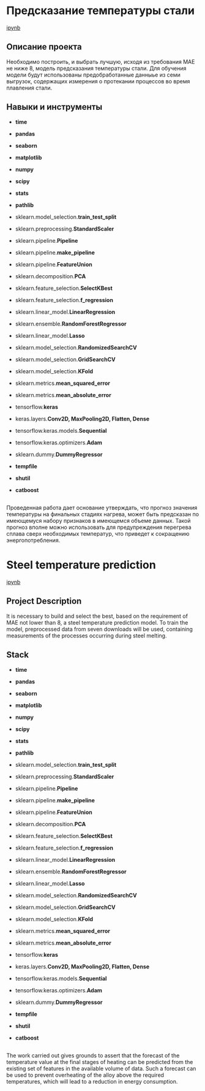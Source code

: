 # Предсказание температуры стали

[ipynb](https://github.com/KlyuchevenkoE/yandex_praktikum/blob/master/notebooks/14_final_project__industry/final_project__industry.ipynb)

## Описание проекта

Необходимо построить, и выбрать лучшую, исходя из требования MAE не ниже 8, модель предсказания температуры стали. Для обучения модели будут использованы предобработанные данныье из семи выгрузок, содержащих измерения о протекании процессов во время плавления стали.
## Навыки и инструменты

- **time**
- **pandas**
- **seaborn** 
- **matplotlib**
- **numpy** 
- **scipy** 
- **stats** 

- **pathlib**

- sklearn.model_selection.**train_test_split**
- sklearn.preprocessing.**StandardScaler**

- sklearn.pipeline.**Pipeline**
- sklearn.pipeline.**make_pipeline**
- sklearn.pipeline.**FeatureUnion**

- sklearn.decomposition.**PCA**
- sklearn.feature_selection.**SelectKBest**
- sklearn.feature_selection.**f_regression**

- sklearn.linear_model.**LinearRegression**
- sklearn.ensemble.**RandomForestRegressor**
- sklearn.linear_model.**Lasso**

- sklearn.model_selection.**RandomizedSearchCV**
- sklearn.model_selection.**GridSearchCV**
- sklearn.model_selection.**KFold**
  
- sklearn.metrics.**mean_squared_error**
- sklearn.metrics.**mean_absolute_error**

- tensorflow.**keras**
- keras.layers.**Conv2D, MaxPooling2D, Flatten, Dense**
- tensorflow.keras.models.**Sequential**
- tensorflow.keras.optimizers.**Adam**


- sklearn.dummy.**DummyRegressor**

- **tempfile**
- **shutil**
- **catboost**

## 

Проведенная работа дает основание утверждать, что прогноз значения температуры на финальных стадиях нагрева, может быть предсказан по имеющемуся набору признаков в имеющемся объеме данных. Такой прогноз вполне можно использовать для предупреждения перегрева сплава сверх необходимых температур, что приведет к сокращению энергопотребления.

# Steel temperature prediction

[ipynb](https://github.com/KlyuchevenkoE/yandex_praktikum/blob/master/notebooks/14_final_project__industry/final_project__industry.ipynb)

## Project Description
It is necessary to build and select the best, based on the requirement of MAE not lower than 8, a steel temperature prediction model. To train the model, preprocessed data from seven downloads will be used, containing measurements of the processes occurring during steel melting.
## Stack

- **time**
- **pandas**
- **seaborn** 
- **matplotlib**
- **numpy** 
- **scipy** 
- **stats** 

- **pathlib**

- sklearn.model_selection.**train_test_split**
- sklearn.preprocessing.**StandardScaler**

- sklearn.pipeline.**Pipeline**
- sklearn.pipeline.**make_pipeline**
- sklearn.pipeline.**FeatureUnion**

- sklearn.decomposition.**PCA**
- sklearn.feature_selection.**SelectKBest**
- sklearn.feature_selection.**f_regression**

- sklearn.linear_model.**LinearRegression**
- sklearn.ensemble.**RandomForestRegressor**
- sklearn.linear_model.**Lasso**

- sklearn.model_selection.**RandomizedSearchCV**
- sklearn.model_selection.**GridSearchCV**
- sklearn.model_selection.**KFold**
  
- sklearn.metrics.**mean_squared_error**
- sklearn.metrics.**mean_absolute_error**

- tensorflow.**keras**
- keras.layers.**Conv2D, MaxPooling2D, Flatten, Dense**
- tensorflow.keras.models.**Sequential**
- tensorflow.keras.optimizers.**Adam**


- sklearn.dummy.**DummyRegressor**

- **tempfile**
- **shutil**
- **catboost**


## 
The work carried out gives grounds to assert that the forecast of the temperature value at the final stages of heating can be predicted from the existing set of features in the available volume of data. Such a forecast can be used to prevent overheating of the alloy above the required temperatures, which will lead to a reduction in energy consumption.
